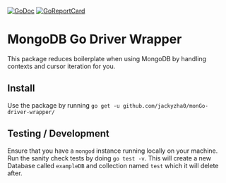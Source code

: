 [![GoDoc](https://godoc.org/github.com/jackyzha0/monGo-driver-wrapper?status.svg)](https://godoc.org/github.com/jackyzha0/monGo-driver-wrapper)
[![GoReportCard](https://goreportcard.com/badge/github.com/jackyzha0/monGo-driver-wrapper)](https://goreportcard.com/report/github.com/jackyzha0/monGo-driver-wrapper)
# MongoDB Go Driver Wrapper
This package reduces boilerplate when using MongoDB by handling contexts and cursor iteration for you.

## Install
Use the package by running `go get -u github.com/jackyzha0/monGo-driver-wrapper/`

## Testing / Development
Ensure that you have a `mongod` instance running locally on your machine. Run the sanity check tests by doing `go test -v`. This will create a new Database called `exampleDB` and collection named `test` which it will delete after.
